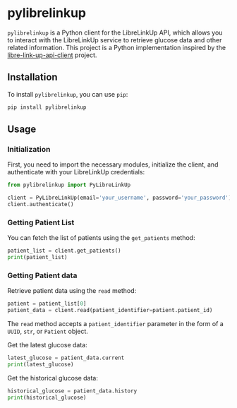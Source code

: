 # pylibrelinkup

`pylibrelinkup` is a Python client for the LibreLinkUp API, which allows you to interact with the LibreLinkUp service to retrieve glucose data and other related information. This project is a Python implementation inspired by the [libre-link-up-api-client](https://github.com/DiaKEM/libre-link-up-api-client) project.

## Installation

To install `pylibrelinkup`, you can use `pip`:

```bash
pip install pylibrelinkup
```

## Usage

### Initialization

First, you need to import the necessary modules, initialize the client, and authenticate with your LibreLinkUp credentials:

```python
from pylibrelinkup import PyLibreLinkUp

client = PyLibreLinkUp(email='your_username', password='your_password')
client.authenticate()
```

### Getting Patient List

You can fetch the list of patients using the `get_patients` method:

```python
patient_list = client.get_patients()
print(patient_list)
```

### Getting Patient data

Retrieve patient data using the `read` method:

```python
patient = patient_list[0]
patient_data = client.read(patient_identifier=patient.patient_id)
```

The `read` method accepts a `patient_identifier` parameter in the form of a `UUID`, `str`, or `Patient` object.

Get the latest glucose data:

```python
latest_glucose = patient_data.current
print(latest_glucose)
```

Get the historical glucose data:

```python
historical_glucose = patient_data.history
print(historical_glucose)
```
